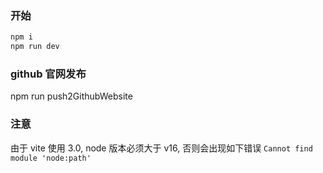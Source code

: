 ### 开始

```bash
npm i
npm run dev
```
### github 官网发布

npm run push2GithubWebsite

### 注意

由于 vite 使用 3.0, node 版本必须大于 v16, 否则会出现如下错误 `Cannot find module 'node:path'`
